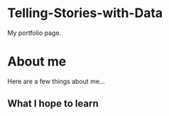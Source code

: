 # Telling-Stories-with-Data
My portfolio page. 

# About me
Here are a few things about me...

## What I hope to learn

